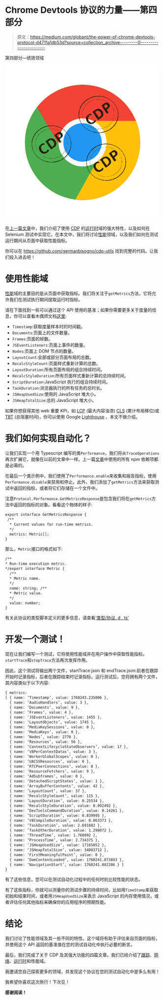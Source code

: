 # Chrome Devtools 协议的力量——第四部分

> 原文：<https://medium.com/globant/the-power-of-chrome-devtools-protocol-d4711a1db53d?source=collection_archive---------0----------------------->

第四部分—绩效领域

![](img/3006acba5c2df8cbfe1ba22c48f04099.png)

在[上一篇文章](/globant/the-power-of-chrome-devtools-protocol-f4b1bcd4fb34)中，我们介绍了使用 [CDP](https://chromedevtools.github.io/devtools-protocol/) 的[运行时](https://chromedevtools.github.io/devtools-protocol/tot/Runtime/)域的强大特性，以及如何在 Selenium 测试中实现它。在本文中，我们将讨论[性能](https://chromedevtools.github.io/devtools-protocol/tot/Performance/)领域，以及我们如何在测试运行期间从页面中获取性能指标。

你可以在 https://github.com/germanbisogno/cdp-utils 找到完整的代码。让我们投入进去吧！

# 使用性能域

[性能](https://chromedevtools.github.io/devtools-protocol/tot/Performance/)域的主要目的是从页面中获取指标。我们将关注于`getMetrics`方法，它将允许我们在测试执行期间提取运行时指标。

请在下面找到一些可以通过这个 API 使用的基准；如果你需要更多关于度量的信息，你可以查看木偶师文档[这里](https://github.com/puppeteer/puppeteer/blob/main/docs/api/puppeteer.page.metrics.md):

*   `Timestamp`:获取度量样本时的时间戳。
*   `Documents`:页面上的文件数量。
*   `Frames`:页面的帧数。
*   `JSEventListeners`:页面上事件的数量。
*   `Nodes`:页面上 DOM 节点的数量。
*   `LayoutCount`:全部或部分页面布局的总数。
*   `RecalcStyleCount`:页面样式重新计算的总数。
*   `LayoutDuration`:所有页面布局的组合持续时间。
*   `RecalcStyleDuration`:所有页面样式重新计算的总持续时间。
*   `ScriptDuration`:JavaScript 执行的组合持续时间。
*   `TaskDuration`:浏览器执行的所有任务的总时长。
*   `JSHeapUsedSize`:使用的 JavaScript 堆大小。
*   `JSHeapTotalSize`:总的 JavaScript 堆大小。

如果你想获得其他 web 重要 KPI，如 [LCP](https://web.dev/lighthouse-largest-contentful-paint/) (最大内容油漆) [CLS](https://web.dev/cls/?gclid=Cj0KCQjwteOaBhDuARIsADBqRejyKA3K3vtbIbyFeUeclXYShlDEOk4jeGOqgkJ548C8nVdsMdPinlkaAjCbEALw_wcB) (累计布局移位)或 [TBT](https://web.dev/lighthouse-total-blocking-time/) (总阻塞时间)，你可以使用 Google [Lighthouse](https://github.com/GoogleChrome/lighthouse) ，本文不做介绍。

# 我们如何实现自动化？

让我们实现一个用 Typescript 编写的类`Performance`，我们将从`TraceOperations`再次扩展它，就像在以前的文章中一样。上一篇[文章](/globant/the-power-of-chrome-devtools-protocol-cbb2c47f1c29)中使用的所有 npm 依赖项都是必需的。

在最后一个类示例中，我们使用了`Performance.enable`来收集和报告指标，使用`Performance.disable`来禁用和停止。此外，我们添加了`getMetrics`方法来获取测试中返回的指标，或者将它们存储在一个文件中。

注意`Protocol.Performance.GetMetricsResponse`是包含我们将在`getMetrics`方法中返回的指标的对象。看看这个物体的样子:

```
export interface GetMetricsResponse {
 /**        
  * Current values for run-time metrics.             
  */ 
  metrics: Metric[];        
}
```

那么，`Metric`接口的格式如下:

```
/**
* Run-time execution metric.
*/export interface Metric {
  /**
  * Metric name.
  */
  name: string; /**
  * Metric value.
  */
  value: number;
}
```

有关此协议的类型脚本定义的更多信息，请查看[‘类型/协议. d . ts’](https://github.com/ChromeDevTools/devtools-protocol/tree/master/types)

# 开发一个测试！

现在让我们编写一个测试，它将使用性能域并在用户操作中获取性能指标。`startTrace`和`stopTrace`方法再次发挥作用。

因此，这个测试将输出两个文件，startTrace.json 和 endTrace.json:前者在跟踪开始时记录指标，后者在跟踪结束时记录指标。运行测试后，您将拥有两个文件，其内容类似于以下内容:

```
{ metrics:
[ { name: ‘Timestamp’, value: 1760243.235006 },
  { name: ‘AudioHandlers’, value: 3 },
  { name: ‘Documents’, value: 9 },
  { name: ‘Frames’, value: 4 },
  { name: ‘JSEventListeners’, value: 1455 },
  { name: ‘LayoutObjects’, value: 1745 },
  { name: ‘MediaKeySessions’, value: 0 },
  { name: ‘MediaKeys’, value: 0 },
  { name: ‘Nodes’, value: 2778 },
  { name: ‘Resources’, value: 56 },
  { name: ‘ContextLifecycleStateObservers’, value: 17 },
  { name: ‘V8PerContextDatas’, value: 3 },
  { name: ‘WorkerGlobalScopes’, value: 0 },
  { name: ‘UACSSResources’, value: 0 },
  { name: ‘RTCPeerConnections’, value: 0 },
  { name: ‘ResourceFetchers’, value: 9 },
  { name: ‘AdSubframes’, value: 0 },
  { name: ‘DetachedScriptStates’, value: 1 },
  { name: ‘ArrayBufferContents’, value: 42 },
  { name: ‘LayoutCount’, value: 37 },
  { name: ‘RecalcStyleCount’, value: 115 },
  { name: ‘LayoutDuration’, value: 0.25534 },
  { name: ‘RecalcStyleDuration’, value: 0.092492 },
  { name: ‘DevToolsCommandDuration’, value: 0.14261 },
  { name: ‘ScriptDuration’, value: 0.839995 },
  { name: ‘V8CompileDuration’, value: 0.063373 },
  { name: ‘TaskDuration’, value: 2.691882 },
  { name: ‘TaskOtherDuration’, value: 1.298072 },
  { name: ‘ThreadTime’, value: 1.760892 },
  { name: ‘ProcessTime’, value: 2.734375 },
  { name: ‘JSHeapUsedSize’, value: 17165052 },
  { name: ‘JSHeapTotalSize’, value: 34803712 },
  { name: ‘FirstMeaningfulPaint’, value: 0 },
  { name: ‘DomContentLoaded’, value: 1760241.873843 },
  { name: ‘NavigationStart’, value: 1760241.082286 } ]
}
```

有了这些信息，您可以在测试自动化过程中的任何时刻比较性能的状态。

有了这些指标，你就可以测量你的测试步骤的持续时间，比如用`TimeStamp`来获取初始和结束时间，或者用`JSHeapUsedSize`来表示 JavaScript 的内存使用情况，或者评估任何其他指标来确保你的应用程序的预期性能。

# 结论

我们讨论了性能领域及其一些不同的特性。这个域将有助于评估来自页面的指标，并使用这个 API 返回的基准值在您的测试自动化中执行必要的断言。

最后，我们完成了关于 CDP 及其强大功能的四篇文章。我们已经介绍了[跟踪](/globant/the-power-of-chrome-devtools-protocol-cbb2c47f1c29)、[网络](/globant/the-power-of-chrome-devtools-protocol-part-ii-3fb8239785db)、[运行时](/globant/the-power-of-chrome-devtools-protocol-f4b1bcd4fb34)和性能域。

我邀请您自己探索更多的领域，并发现这个协议在您的测试自动化中是多么有用！

我希望你喜欢这次旅行！下次见！

**感谢阅读！**